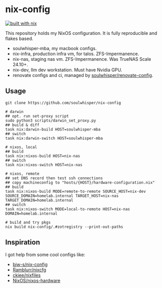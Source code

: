 # nix-config

[![built with nix](https://img.shields.io/badge/built_with_nix-blue?style=for-the-badge&logo=nixos&logoColor=white)](https://builtwithnix.org)

This repository holds my NixOS configuration. It is fully reproducible and flakes based.

- soulwhisper-mba, my macbook configs.
- nix-infra, production infra vm, for talos. ZFS-Impermanence.
- nix-nas, staging nas vm. ZFS-Impermanence. Was TrueNAS Scale 24.10+.
- nix-dev, llm dev workstation. Must have Nvidia GPU.
- renovate configs and ci, managed by [soulwhisper/renovate-config](https://github.com/soulwhisper/renovate-config).

## Usage

```shell
git clone https://github.com/soulwhisper/nix-config

# darwin
## opt. run set-proxy script
sudo python3 scripts/darwin_set_proxy.py
## build & diff
task nix:darwin-build HOST=soulwhisper-mba
## switch
task nix:darwin-switch HOST=soulwhisper-mba

# nixos, local
## build
task nix:nixos-build HOST=nix-nas
## switch
task nix:nixos-switch HOST=nix-nas

# nixos, remote
## set DNS record then test ssh connections
## copy machineconfig to "hosts/{HOST}/hardware-configuration.nix"
## build
task nix:nixos-build MODE=remote-to-remote SOURCE_HOST=nix-dev SOURCE_DOMAIN=homelab.internal TARGET_HOST=nix-nas TARGET_DOMAIN=homelab.internal
## switch
task nix:nixos-switch MODE=local-to-remote HOST=nix-nas DOMAIN=homelab.internal

# build and try pkgs
nix build nix-config/.#zotregistry --print-out-paths
```

## Inspiration

I got help from some cool configs like:

- [bjw-s/nix-config](https://github.com/bjw-s/nix-config)
- [Ramblurr/nixcfg](https://github.com/Ramblurr/nixcfg)
- [ckiee/nixfiles](https://github.com/ckiee/nixfiles)
- [NixOS/nixos-hardware](https://github.com/NixOS/nixos-hardware)
